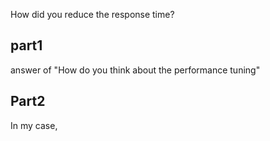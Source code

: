 How did you reduce the response time?


## part1

answer of "How do you think about the performance tuning"



## Part2

In my case, 